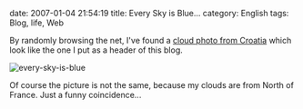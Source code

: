 date: 2007-01-04 21:54:19
title: Every Sky is Blue...
category: English
tags: Blog, life, Web

By randomly browsing the net, I've found a [cloud photo from Croatia](http://tallecreative.com/designmudd/2005/06/13/croatia-pics/) which look like the one I put as a header of this blog.

![every-sky-is-blue](/static/uploads/2007/every-sky-is-blue.png)

Of course the picture is not the same, because my clouds are from North of France. Just a funny coincidence...
